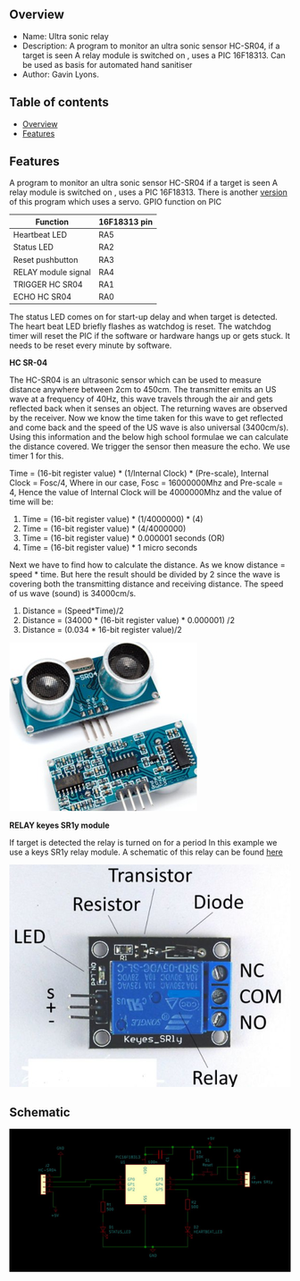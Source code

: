 
Overview
--------------------------------------------
* Name: Ultra sonic relay
* Description: A program to monitor an ultra sonic sensor HC-SR04, if a target is seen 
A relay module is switched on , uses  a PIC 16F18313. Can be used as basis for automated hand sanitiser
* Author: Gavin Lyons.

Table of contents
---------------------------

  * [Overview](#overview)
  * [Features](#features)

Features
----------------------
A program to monitor an ultra sonic sensor HC-SR04 if a target is seen 
A relay module is switched on , uses  a PIC 16F18313.
There is another [version](https://github.com/gavinlyonsrepo/pic_16F18313_projects) of this program which uses a servo.
GPIO function on PIC

| Function  | 16F18313 pin |
| --- | --- |
| Heartbeat LED  | RA5 |
| Status LED | RA2 |
| Reset pushbutton | RA3 |
| RELAY module signal | RA4 |
| TRIGGER HC SR04  | RA1 |
| ECHO  HC SR04| RA0 |

The status LED comes on for start-up delay and when 
target is detected. The heart beat LED briefly flashes as watchdog is reset.
The watchdog timer will reset the PIC if the software or hardware hangs up or gets stuck.
It needs to be reset every minute by software. 

**HC SR-04**

The HC-SR04 is an ultrasonic sensor which can be used to measure distance anywhere between 2cm to 450cm. The transmitter emits an US wave at a frequency of 40Hz, this wave travels through the air and gets reflected back when it senses an object. The returning waves are observed by the receiver. Now we know the time taken for this wave to get reflected and come back and the speed of the US wave is also universal (3400cm/s). Using this information and the below high school formulae we can calculate the distance covered. We trigger the sensor then measure the echo. We use timer 1 for this.

Time = (16-bit register value) * (1/Internal Clock) * (Pre-scale), Internal Clock = Fosc/4,
Where in our case, Fosc = 16000000Mhz and Pre-scale = 4,
Hence the value of Internal Clock will be 4000000Mhz and the value of time will be:

1. Time = (16-bit register value) * (1/4000000) * (4)
2. Time  = (16-bit register value) * (4/4000000)
3. Time = (16-bit register value) * 0.000001 seconds (OR)
4. Time = (16-bit register value) * 1 micro seconds

Next we have to find how to calculate the distance. As we know distance = speed * time. But here the result should be divided by 2 since the wave is covering both the transmitting distance and receiving distance. The speed of us wave (sound) is 34000cm/s.

1. Distance = (Speed*Time)/2
2. Distance  = (34000 * (16-bit register value) * 0.000001) /2
3. Distance = (0.034 * 16-bit register value)/2


![ PIC ](https://github.com/gavinlyonsrepo/pic_16F18313_projects/blob/master/images/hcsr04.jpg)


**RELAY keyes SR1y module**

If target is detected the relay is turned on for a period 
In this example we use a keys SR1y relay module.
A schematic of this relay can be found [here](https://github.com/gavinlyonsrepo/pic_12F675_projects/tree/master/projects/PIR_alarm) 

![ PIC2](https://github.com/gavinlyonsrepo/pic_16F18313_projects/blob/master/images/keyessr1y.jpg)


Schematic
------------------------

![ Sch ](https://github.com/gavinlyonsrepo/pic_16F18313_projects/blob/master/images/hcschr.jpg)
